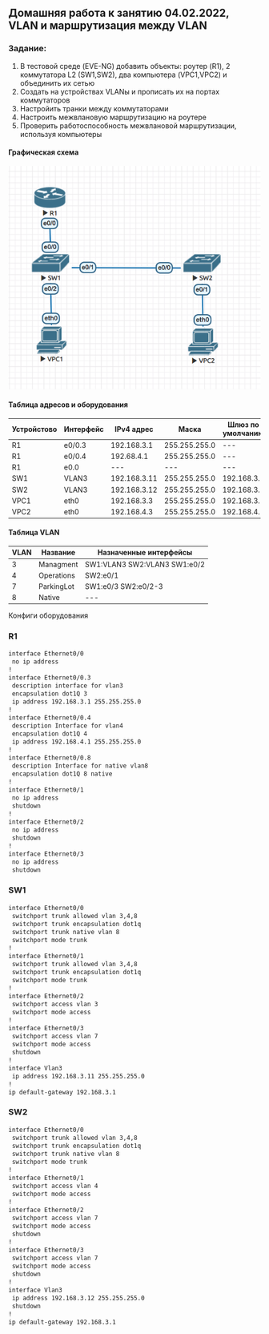 ## Домашняя работа к занятию 04.02.2022, VLAN и маршрутизация между VLAN 
### Задание:
1. В тестовой среде (EVE-NG) добавить объекты: роутер (R1), 2 коммутатора L2 (SW1,SW2), два компьютера (VPC1,VPC2) и объединить их сетью
2. Создать на устройствах VLANы и прописать их на портах коммутаторов
3. Настройить транки между коммутаторами
4. Настроить межвлановую маршрутизацию на роутерe
5. Проверить работоспособность межвлановой маршрутизации, используя компьютеры

#### Графическая схема
![alt-текст](https://github.com/umostel/OTUShw/blob/main/labs/2%20VLAN%20(04.02.2022)/lab02.png "графическая схема к лабараторной работе")

#### Таблица адресов и оборудования
| Устройстово | Интерфейс | IPv4 адрес | Маска |Шлюз по умолчанию |
|--- | --- | --- | --- | --- |
|R1|e0/0.3|192.168.3.1|255.255.255.0|---|
|R1|e0/0.4|192.68.4.1|255.255.255.0|---|
|R1|e0.0|---|---|---
|SW1|VLAN3|192.168.3.11|255.255.255.0|192.168.3.1
|SW2|VLAN3|192.168.3.12|255.255.255.0|192.168.3.1
|VPC1|eth0|192.168.3.3|255.255.255.0|192.168.3.1
|VPC2|eth0|192.168.4.3|255.255.255.0|192.168.4.1

#### Таблица VLAN
|VLAN|Название|Назначенные интерфейсы|
|--- | --- | --- |
|3|Managment|SW1:VLAN3 SW2:VLAN3  SW1:e0/2   |
|4|Operations|SW2:e0/1|
|7|ParkingLot|SW1:e0/3  SW2:e0/2-3|
|8|Native|---|


Конфиги оборудования

### R1
```
interface Ethernet0/0  
 no ip address  
!  
interface Ethernet0/0.3  
 description interface for vlan3  
 encapsulation dot1Q 3
 ip address 192.168.3.1 255.255.255.0
!
interface Ethernet0/0.4
 description Interface for vlan4
 encapsulation dot1Q 4
 ip address 192.168.4.1 255.255.255.0
!
interface Ethernet0/0.8
 description Interface for native vlan8
 encapsulation dot1Q 8 native
!
interface Ethernet0/1
 no ip address
 shutdown
!
interface Ethernet0/2
 no ip address
 shutdown
!
interface Ethernet0/3
 no ip address
 shutdown
```

### SW1
```
interface Ethernet0/0
 switchport trunk allowed vlan 3,4,8
 switchport trunk encapsulation dot1q
 switchport trunk native vlan 8
 switchport mode trunk
!
interface Ethernet0/1
 switchport trunk allowed vlan 3,4,8
 switchport trunk encapsulation dot1q
 switchport mode trunk
!
interface Ethernet0/2
 switchport access vlan 3
 switchport mode access
!
interface Ethernet0/3
 switchport access vlan 7
 switchport mode access
 shutdown
!
interface Vlan3
 ip address 192.168.3.11 255.255.255.0
!
ip default-gateway 192.168.3.1
```

### SW2
```
interface Ethernet0/0  
 switchport trunk allowed vlan 3,4,8  
 switchport trunk encapsulation dot1q  
 switchport trunk native vlan 8
 switchport mode trunk  
!
interface Ethernet0/1  
 switchport access vlan 4  
 switchport mode access  
!
interface Ethernet0/2
 switchport access vlan 7
 switchport mode access
 shutdown
!
interface Ethernet0/3
 switchport access vlan 7
 switchport mode access
 shutdown
!
interface Vlan3
 ip address 192.168.3.12 255.255.255.0
 shutdown
!
ip default-gateway 192.168.3.1
```

